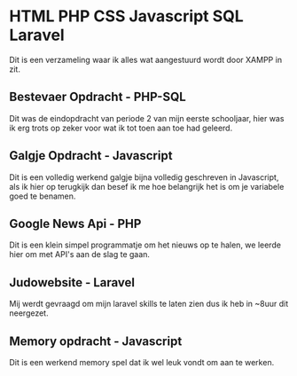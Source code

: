 # HTML PHP CSS Javascript SQL Laravel
Dit is een verzameling waar ik alles wat aangestuurd wordt door XAMPP in zit.

## Bestevaer Opdracht - PHP-SQL
Dit was de eindopdracht van periode 2 van mijn eerste schooljaar, hier was ik erg trots op zeker voor wat ik tot toen aan toe had geleerd.

## Galgje Opdracht - Javascript
Dit is een volledig werkend galgje bijna volledig geschreven in Javascript, als ik hier op terugkijk dan besef ik me hoe belangrijk het is om je variabele goed te benamen.

## Google News Api - PHP
Dit is een klein simpel programmatje om het nieuws op te halen, we leerde hier om met API's aan de slag te gaan.

## Judowebsite - Laravel
Mij werdt gevraagd om mijn laravel skills te laten zien dus ik heb in ~8uur dit neergezet.

## Memory opdracht - Javascript
Dit is een werkend memory spel dat ik wel leuk vondt om aan te werken.